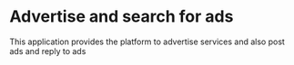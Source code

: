 # Advertise and search for ads

This application provides the platform to advertise services and also post ads and reply to ads


